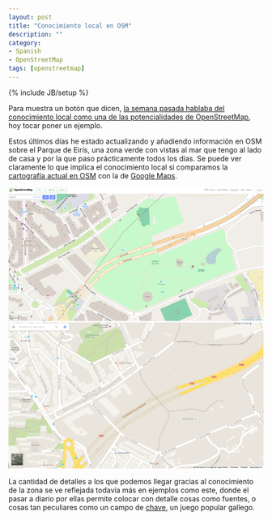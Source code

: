 ```yaml
---
layout: post
title: "Conocimiento local en OSM"
description: ""
category: 
- Spanish
- OpenStreetMap
tags: [openstreetmap]
---
```

{% include JB/setup %}

Para muestra un botón que dicen, [la semana pasada hablaba del conocimiento local como una de las potencialidades de OpenStreetMap](http://psanxiao.com/Dos-ideas-sobre-OpenStreetMap), hoy tocar poner un ejemplo.

Estos últimos días he estado actualizando y añadiendo información en OSM sobre el Parque de Eirís, una zona verde con vistas al mar que tengo al lado de casa y por la que paso prácticamente todos los días. Se puede ver claramente lo que implica el conocimiento local si comparamos la [cartografía actual en OSM](http://www.openstreetmap.org/#map=18/43.34604/-8.39506) con la de [Google Maps](https://www.google.es/maps/@43.3461897,-8.3949905,18z).

![riazor](/assets/images/posts/parque_eiris_osm.png) ![riazor_team](/assets/images/posts/parque_eiris_google.png)

La cantidad de detalles a los que podemos llegar gracias al conocimiento de la zona se ve reflejada todavía más en ejemplos como este, donde el pasar a diario por ellas permite colocar con detalle cosas como fuentes, o cosas tan peculiares como un campo de [chave](https://gl.wikipedia.org/wiki/Xogo_da_chave), un juego popular gallego.